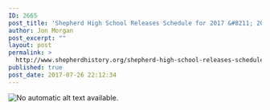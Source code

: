 ```yaml
---
ID: 2665
post_title: 'Shepherd High School Releases Schedule for 2017 &#8211; 2018'
author: Jon Morgan
post_excerpt: ""
layout: post
permalink: >
  http://www.shepherdhistory.org/shepherd-high-school-releases-schedule-for-2017-2018/
published: true
post_date: 2017-07-26 22:12:34
---
```

<img src="https://scontent-ort2-1.xx.fbcdn.net/v/t1.0-9/20139705_661647650696990_7682598870525709319_n.png?oh=f1660575ab6bc57ca8c3f5932c4767ce&amp;oe=5A02C7F2" alt="No automatic alt text available." />